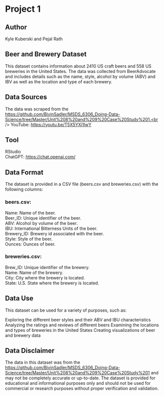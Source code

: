 # Project 1
## Author
Kyle Kuberski and Pejal Rath
## Beer and Brewery Dataset
This dataset contains information about 2410 US craft beers and 558 US breweries in the United States. The data was collected from BeerAdvocate and includes details such as the name, style, alcohol by volume (ABV) and IBV as well as the location and type of each brewery.

## Data Sources
The data was scraped from the https://github.com/BivinSadler/MSDS_6306_Doing-Data-Science/tree/Master/Unit%208%20and%209%20Case%20Study%201.<br />
YouTube: https://youtu.be/T5X5YXi1lwY
## Tool
RStudio<br />
ChatGPT: https://chat.openai.com/
## Data Format
The dataset is provided in a CSV file (beers.csv and breweries.csv) with the following columns:

### beers.csv:
Name: Name of the beer.<br />
Beer_ID: Unique identifier of the beer.<br />
ABV: Alcohol by volume of the beer.<br />
IBU: International Bitterness Units of the beer.<br />
Brewery_ID: Brewery id associated with the beer.<br />
Style: Style of the beer.<br />
Ounces: Ounces of beer.<br />

### breweries.csv:
Brew_ID: Unique identifier of the brewery.<br />
Name: Name of the brewery.<br />
City: City where the brewery is located.<br />
State: U.S. State where the brewery is located.

## Data Use
This dataset can be used for a variety of purposes, such as:

Exploring the different beer styles and their ABV and IBU characteristics
Analyzing the ratings and reviews of different beers
Examining the locations and types of breweries in the United States
Creating visualizations of beer and brewery data
## Data Disclaimer
The data in this dataset was from the https://github.com/BivinSadler/MSDS_6306_Doing-Data-Science/tree/Master/Unit%208%20and%209%20Case%20Study%201 and may not be completely accurate or up-to-date. The dataset is provided for educational and informational purposes only and should not be used for commercial or research purposes without proper verification and validation.

